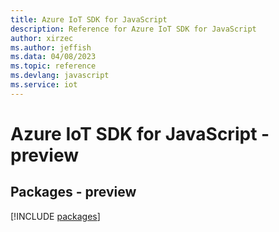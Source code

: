 ```yaml
---
title: Azure IoT SDK for JavaScript
description: Reference for Azure IoT SDK for JavaScript
author: xirzec
ms.author: jeffish
ms.data: 04/08/2023
ms.topic: reference
ms.devlang: javascript
ms.service: iot
---
```

# Azure IoT SDK for JavaScript - preview
## Packages - preview
[!INCLUDE [packages](iot-index.md)]